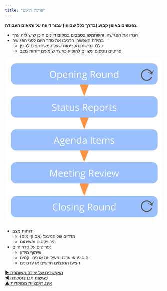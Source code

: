 ```yaml
---
title: "פגישת תיאום"
---
```



**נפגשים באופן קבוע (בדרך כלל שבועי) עבור דיווח על ותיאום העבודה.**

- הנחו את הפגישה, והשתמשו בסבבים במקום דיונים היכן שיש לזה ערך
- במידת האפשר, הרכיבו את סדר היום לפני הפגישה 
    - כללו דרישות מקדימות שעל המשתתפים להכין
    - פריטים נוספים עשויים להופיע כאשר שומעים דוחות מצב



![right,fit](img/meetings/coordination-meeting.png)

- דוחות מצב: 
    - מדדים של המעגל (אם קיימים)
    - פרוייקטים ומשימות
- פריטים על סדר היום: 
    - שיתוף מידע
    - הוסיפו או עדכנו פעילויות או פרוייקטים
    - הציעו הסכמים חדשים או עדכונים

[&#9654; מאפשרים של יצירה משותפת](enablers-of-co-creation.html)<br/>[&#9664; פגישות תכנון וסקירה](planning-and-review-meetings.html)<br/>[&#9650; אינטראקציות ממוקדות](focused-interactions.html)


